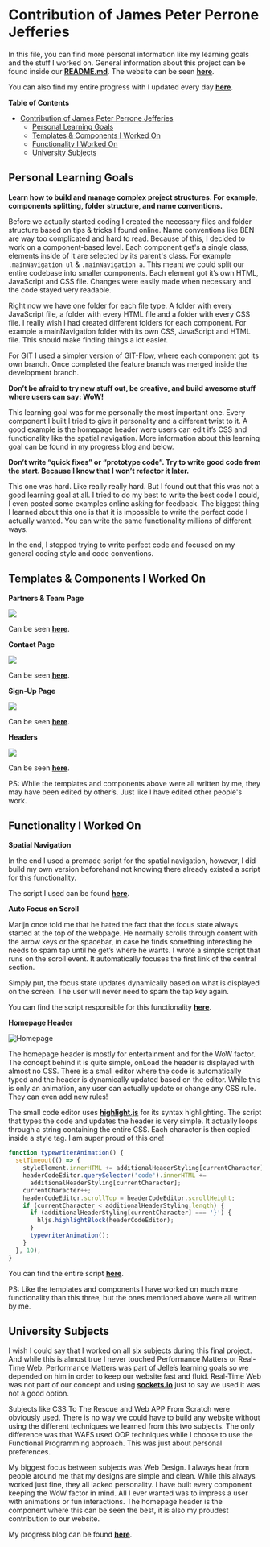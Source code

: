 # Contribution of James Peter Perrone Jefferies

In this file, you can find more personal information like my learning goals and the stuff I worked on. General information about this project can be found inside our **[README.md](./README.md)**. The website can be seen **[here](https://redesign-minor.kager.io)**.

You can also find my entire progress with I updated every day **[here](https://jamerrone.github.io/meesterproef-progress-blog/)**.

**Table of Contents**
- [Contribution of James Peter Perrone Jefferies](#contribution-of-james-peter-perrone-jefferies)
  - [Personal Learning Goals](#personal-learning-goals)
  - [Templates & Components I Worked On](#templates--components-i-worked-on)
  - [Functionality I Worked On](#functionality-i-worked-on)
  - [University Subjects](#university-subjects)

## Personal Learning Goals

**Learn how to build and manage complex project structures. For example, components splitting, folder structure, and name conventions.**

Before we actually started coding I created the necessary files and folder structure based on tips & tricks I found online. Name conventions like BEN are way too complicated and hard to read. Because of this, I decided to work on a component-based level. Each component get's a single class, elements inside of it are selected by its parent's class. For example `.mainNavigation ul` & `.mainNavigation a`. This meant we could split our entire codebase into smaller components. Each element got it’s own HTML, JavaScript and CSS file. Changes were easily made when necessary and the code stayed very readable.

Right now we have one folder for each file type. A folder with every JavaScript file, a folder with every HTML file and a folder with every CSS file. I really wish I had created different folders for each component. For example a mainNavigation folder with its own CSS, JavaScript and HTML file. This should make finding things a lot easier.

For GIT I used a simpler version of GIT-Flow, where each component got its own branch. Once completed the feature branch was merged inside the development branch.

**Don’t be afraid to try new stuff out, be creative, and build awesome stuff where users can say: WoW!**

This learning goal was for me personally the most important one. Every component I built I tried to give it personality and a different twist to it. A good example is the homepage header were users can edit it’s CSS and functionality like the spatial navigation. More information about this learning goal can be found in my progress blog and below.

**Don’t write “quick fixes” or “prototype code”. Try to write good code from the start. Because I know that I won’t refactor it later.**

This one was hard. Like really really hard. But I found out that this was not a good learning goal at all. I tried to do my best to write the best code I could, I even posted some examples online asking for feedback. The biggest thing I learned about this one is that it is impossible to write the perfect code I actually wanted. You can write the same functionality millions of different ways.

In the end, I stopped trying to write perfect code and focused on my general coding style and code conventions.

## Templates & Components I Worked On

**Partners & Team Page**

![](./images/partners.png)

Can be seen **[here](https://redesign-minor.kager.io/partners)**.

**Contact Page**

![](./images/contact.png)

Can be seen **[here](https://redesign-minor.kager.io/contact)**.

**Sign-Up Page**

![](./images/signup.png)

Can be seen **[here](https://redesign-minor.kager.io/signup)**.

**Headers**

![](./images/headers.png)

Can be seen **[here](https://redesign-minor.kager.io/program/weekly-nerd)**.

PS: While the templates and components above were all written by me, they may have been edited by other’s. Just like I have edited other people's work.

## Functionality I Worked On

**Spatial Navigation**

In the end I used a premade script for the spatial navigation, however, I did build my own version beforehand not knowing there already existed a script for this functionality.

The script I used can be found **[here](https://github.com/luke-chang/js-spatial-navigation)**.

**Auto Focus on Scroll**

Marijn once told me that he hated the fact that the focus state always started at the top of the webpage. He normally scrolls through content with the arrow keys or the spacebar, in case he finds something interesting he needs to spam tap until he get’s where he wants. I wrote a simple script that runs on the scroll event. It automatically focuses the first link of the central section.

Simply put, the focus state updates dynamically based on what is displayed on the screen. The user will never need to spam the tap key again.

You can find the script responsible for this functionality **[here](./app/src/js/focus-on-scroll.js)**.

**Homepage Header**

![Homepage](https://d.pr/i/DuFm0H+)

The homepage header is mostly for entertainment and for the WoW factor. The concept behind it is quite simple, onLoad the header is displayed with almost no CSS. There is a small editor where the code is automatically typed and the header is dynamically updated based on the editor. While this is only an animation, any user can actually update or change any CSS rule. They can even add new rules!

The small code editor uses **[highlight.js](https://highlightjs.org)** for its syntax highlighting. The script that types the code and updates the header is very simple. It actually loops through a string containing the entire CSS. Each character is then copied inside a style tag. I am super proud of this one!

```javascript
function typewriterAnimation() {
  setTimeout(() => {
    styleElement.innerHTML += additionalHeaderStyling[currentCharacter];
    headerCodeEditor.querySelector('code').innerHTML +=
      additionalHeaderStyling[currentCharacter];
    currentCharacter++;
    headerCodeEditor.scrollTop = headerCodeEditor.scrollHeight;
    if (currentCharacter < additionalHeaderStyling.length) {
      if (additionalHeaderStyling[currentCharacter] === '}') {
        hljs.highlightBlock(headerCodeEditor);
      }
      typewriterAnimation();
    }
  }, 10);
}
```

You can find the entire script **[here](./app/src/js/the-wow-header.js)**.

PS: Like the templates and components I have worked on much more functionality than this three, but the ones mentioned above were all written by me.

## University Subjects

I wish I could say that I worked on all six subjects during this final project. And while this is almost true I never touched Performance Matters or Real-Time Web. Performance Matters was part of Jelle’s learning goals so we depended on him in order to keep our website fast and fluid. Real-Time Web was not part of our concept and using **[sockets.io](http://sockets.io)** just to say we used it was not a good option.

Subjects like CSS To The Rescue and Web APP From Scratch were obviously used. There is no way we could have to build any website without using the different techniques we learned from this two subjects. The only difference was that WAFS used OOP techniques while I choose to use the Functional Programming approach. This was just about personal preferences.

My biggest focus between subjects was Web Design. I always hear from people around me that my designs are simple and clean. While this always worked just fine, they all lacked personality. I have built every component keeping the WoW factor in mind. All I ever wanted was to impress a user with animations or fun interactions. The homepage header is the component where this can be seen the best, it is also my proudest contribution to our website.

My progress blog can be found **[here](https://jamerrone.github.io/meesterproef-progress-blog/)**.
